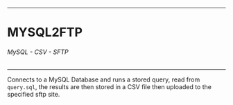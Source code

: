 ----------
# MYSQL2FTP
###### MySQL - CSV - SFTP
----------



Connects to a MySQL Database and runs a stored query, read from `query.sql`, the results are then stored in a CSV file then uploaded to the specified sftp site.
